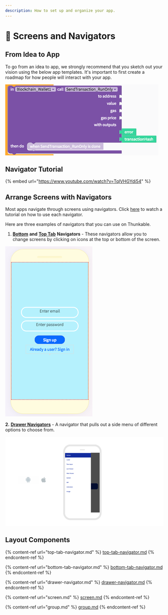 ```yaml
---
description: How to set up and organize your app.
---
```


# 📐 Screens and Navigators

## From Idea to App&#x20;

To go from an idea to app, we strongly recommend that you sketch out your vision using the below app templates. It's important to first create a roadmap for how people will interact with your app.&#x20;

![](<.gitbook/assets/image (48).png>)

## Navigator Tutorial

{% embed url="https://www.youtube.com/watch?v=TqIVHGYdi54" %}

## Arrange Screens with Navigators

Most apps navigate through screens using navigators. Click [here](https://www.youtube.com/watch?v=Z9R\_kg4ew2M) to watch a tutorial on how to use each navigator.&#x20;

Here are three examples of navigators that you can use on Thunkable.

1. [**Bottom**](https://docs.thunkable.com/bottom-tab-navigator) **and** [**Top Tab**](https://docs.thunkable.com/top-tab-navigator) **Navigators** - These navigators allow you to change screens by clicking on icons at the top or bottom of the screen.&#x20;

![Top Tab Navigator](<.gitbook/assets/image (112).png>)

**2.** [**Drawer Navigators**](https://docs.thunkable.com/drawer-navigator) - A navigator that pulls out a side menu of different options to choose from.&#x20;

![](.gitbook/assets/thunkable-documentation-exhibits-83.png)

## Layout Components

{% content-ref url="top-tab-navigator.md" %}
[top-tab-navigator.md](top-tab-navigator.md)
{% endcontent-ref %}

{% content-ref url="bottom-tab-navigator.md" %}
[bottom-tab-navigator.md](bottom-tab-navigator.md)
{% endcontent-ref %}

{% content-ref url="drawer-navigator.md" %}
[drawer-navigator.md](drawer-navigator.md)
{% endcontent-ref %}

{% content-ref url="screen.md" %}
[screen.md](screen.md)
{% endcontent-ref %}

{% content-ref url="group.md" %}
[group.md](group.md)
{% endcontent-ref %}
